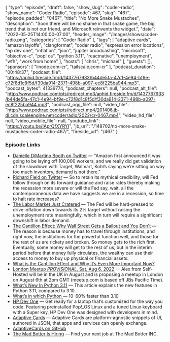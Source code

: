 {
  "type": "episode",
  "draft": false,
  "show_slug": "coder-radio",
  "show_name": "Coder Radio",
  "episode": 467,
  "slug": "467",
  "episode_padded": "0467",
  "title": "No More Snake Mustaches",
  "description": "Soon there will be no shame in that snake game, the big trend that is not our friend, and Microsoft reinvents the widget.",
  "date": "2022-05-25T14:00:00-07:00",
  "header_image": "/images/shows/coder-radio.png",
  "categories": [
    "Coder Radio"
  ],
  "tags": [
    "adaptive cards",
    "amazon layoffs",
    "clangformat",
    "coder radio",
    "expression error locations",
    "hp dev one",
    "inflation",
    "json",
    "jupiter broadcasting",
    "microsoft",
    "objective-c",
    "pop! os",
    "python 3.11",
    "reactnative",
    "unemployment",
    "wfh",
    "work from home"
  ],
  "hosts": [
    "chris",
    "michael"
  ],
  "guests": [],
  "sponsors": [
    "linode.com-cr",
    "tailscale.com-cr"
  ],
  "podcast_duration": "00:48:37",
  "podcast_file": "https://aphid.fireside.fm/d/1437767933/b44de5fa-47c1-4e94-bf9e-c72f8d1c8f5d/f30da914-2371-498b-a097-ec8f225ba944.mp3",
  "podcast_bytes": 41339774,
  "podcast_chapters": null,
  "podcast_alt_file": "http://www.podtrac.com/pts/redirect.mp3/aphid.fireside.fm/d/1437767933/b44de5fa-47c1-4e94-bf9e-c72f8d1c8f5d/f30da914-2371-498b-a097-ec8f225ba944.mp3",
  "podcast_ogg_file": null,
  "video_file": "http://www.podtrac.com/pts/redirect.mp4/201406.jb-dl.cdn.scaleengine.net/coderradio/2022/cr-0467.mp4",
  "video_hd_file": null,
  "video_mobile_file": null,
  "youtube_link": "https://youtu.be/IAprQfXYRYI",
  "jb_url": "/148702/no-more-snake-mustaches-coder-radio-467/",
  "fireside_url": "/467"
}


### Episode Links

  * [Danielle DiMartino Booth on Twitter](https://twitter.com/DiMartinoBooth/status/1528121702286254080 "Danielle DiMartino Booth on Twitter") — "Amazon first announced it was going to be laying off 100,000 workers, and we really did get validation of the slowdown with Target, Walmart, Kohl’s saying we’re sitting on way too much inventory, demand is not there."
  * [Richard Field on Twitter](https://twitter.com/tyillc/status/1528403159156150272 "Richard Field on Twitter") — So to retain its mythical credibility, will Fed follow through on its forward guidance and raise rates thereby making the recession more severe or will the Fed say, wait, all the contemporaneous data we have suggests we are in a recession, so time to halt rate increases?
  * [The Labor Market Just Cratered](https://www.zerohedge.com/markets/fed-mission-accomplished-real-time-indicators-show-labor-market-just-cratered "The Labor Market Just Cratered") — The Fed will be hard-pressed to drive inflation down towards its 2% target without raising the unemployment rate meaningfully, which in turn will require a significant downshift in labor demand. 
  * [The Cantillon Effect: Why Wall Street Gets a Bailout and You Don't](https://mattstoller.substack.com/p/the-cantillon-effect-why-wall-street?s=r "The Cantillon Effect: Why Wall Street Gets a Bailout and You Don't") — The reason is because money has to travel through institutions, and right now, the institutions for the powerful function well, and those for the rest of us are rickety and broken. So money gets to the rich first. Eventually, some money will get to the rest of us, but in the interim period before that money fully circulates, the wealthy can use their access to money to buy up physical or financial assets.
  * [What is the Cantillon Effect and Why It’s Even More Important Now?](https://www.swfinstitute.org/news/89070/what-is-the-cantillon-effect-and-why-its-even-more-important-now "What is the Cantillon Effect and Why It’s Even More Important Now?")
  * [London Meetup *PROVISIONAL*, Sat, Aug 6, 2022](https://www.meetup.com/jupiterbroadcasting/events/286056077/ "London Meetup *PROVISIONAL*, Sat, Aug 6, 2022") — Alex from Self-Hosted will be in the UK in August and is proposing a meetup in London on August 6th at 2pm GMT (meetup.com is based off JBs Pacific Time).
  * [What’s New In Python 3.11](https://docs.python.org/3.11/whatsnew/3.11.html "What’s New In Python 3.11") — This article explains the new features in Python 3.11, compared to 3.10. 
  * [What’s in which Python ](https://nedbatchelder.com/text/which-py.html "What’s in which Python ") — 10–60% faster than 3.10
  * [HP Dev One](https://hpdevone.com/ "HP Dev One") — Get ready for a laptop that’s customized for the way you code. Featuring preinstalled Pop!_OS Linux and a tuned Linux keyboard with a Super key, HP Dev One was designed with developers in mind.
  * [Adaptive Cards](https://adaptivecards.io/ "Adaptive Cards") — Adaptive Cards are platform-agnostic snippets of UI, authored in JSON, that apps and services can openly exchange.
  * [AdaptiveCards on GitHub](https://github.com/microsoft/AdaptiveCards/ "AdaptiveCards on GitHub")
  * [The Mad Botter Is Hiring](https://www.tmb.inc/careers/ "The Mad Botter Is Hiring") — Find your next job at The Mad Botter INC. 


